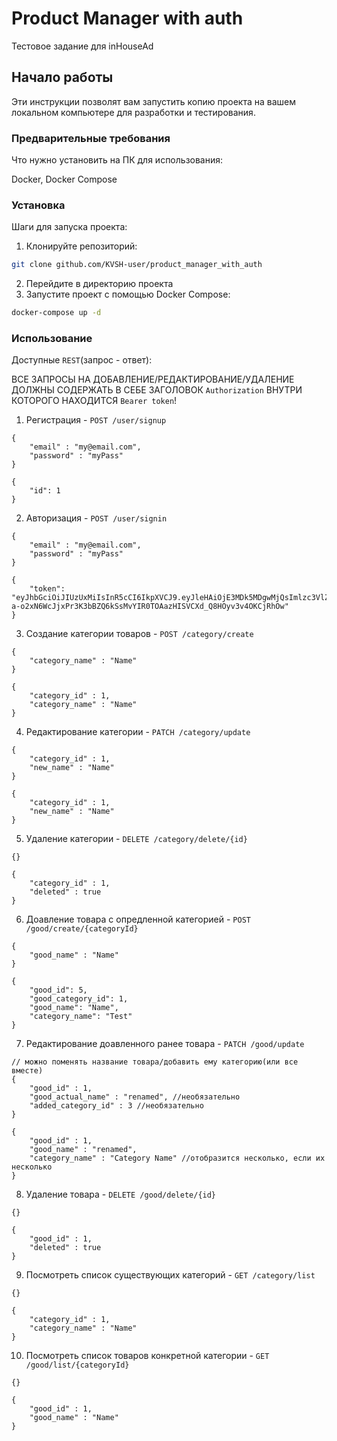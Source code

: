 # Product Manager with auth

Тестовое задание для inHouseAd

## Начало работы

Эти инструкции позволят вам запустить копию проекта на вашем локальном компьютере для разработки и тестирования.

### Предварительные требования

Что нужно установить на ПК для использования:

Docker, 
Docker Compose

### Установка

Шаги для запуска проекта:

1. Клонируйте репозиторий:
```bash
git clone github.com/KVSH-user/product_manager_with_auth
```

2. Перейдите в директорию проекта
3. Запустите проект с помощью Docker Compose:
```bash
docker-compose up -d
```

### Использование

Доступные ```REST```(запрос - ответ): 

ВСЕ ЗАПРОСЫ НА ДОБАВЛЕНИЕ/РЕДАКТИРОВАНИЕ/УДАЛЕНИЕ ДОЛЖНЫ СОДЕРЖАТЬ В СЕБЕ ЗАГОЛОВОК ```Authorization``` ВНУТРИ КОТОРОГО НАХОДИТСЯ ```Bearer token```!

1. Регистрация - ```POST /user/signup```
```
{
    "email" : "my@email.com",
    "password" : "myPass"
}
```

```
{
    "id": 1
}
```

2. Авторизация - ```POST /user/signin```
```
{
    "email" : "my@email.com",
    "password" : "myPass"
}
```

```
{
    "token": "eyJhbGciOiJIUzUxMiIsInR5cCI6IkpXVCJ9.eyJleHAiOjE3MDk5MDgwMjQsImlzc3VlZCI6MTcwOTgyMTYyNCwidWlkIjoxfQ.xCpFMzg09xV6S_ZUTrCnqROQ-a-o2xN6WcJjxPr3K3bBZQ6kSsMvYIR0TOAazHISVCXd_Q8HOyv3v4OKCjRhOw"
}
```
3. Создание категории товаров - ```POST /category/create```
```
{
    "category_name" : "Name"
}
```
```
{
    "category_id" : 1,
    "category_name" : "Name"
}
```
4. Редактирование категории - ```PATCH /category/update```
```
{
    "category_id" : 1,
    "new_name" : "Name"
}
```
```
{
    "category_id" : 1,
    "new_name" : "Name"
}
```
5. Удаление категории - ```DELETE /category/delete/{id}```
```
{}
```
```
{
    "category_id" : 1,
    "deleted" : true
}
```
6. Доавление товара с опредленной категорией - ```POST /good/create/{categoryId}```
```
{
    "good_name" : "Name"
}
```
```
{
    "good_id": 5,
    "good_category_id": 1,
    "good_name": "Name",
    "category_name": "Test"
}
```
7. Редактирование доавленного ранее товара - ```PATCH /good/update```
```
// можно поменять название товара/добавить ему категорию(или все вместе)
{
    "good_id" : 1,
    "good_actual_name" : "renamed", //необязательно
    "added_category_id" : 3 //необязательно
}
```
```
{
    "good_id" : 1,
    "good_name" : "renamed",
    "category_name" : "Category Name" //отобразится несколько, если их несколько
}
```
8. Удаление товара - ```DELETE /good/delete/{id}```
```
{}
```
```
{
    "good_id" : 1,
    "deleted" : true
}
```
9. Посмотреть список существующих категорий - ```GET /category/list```
```
{}
```
```
{
    "category_id" : 1,
    "category_name" : "Name"
}
```
10. Посмотреть список товаров конкретной категории - ```GET /good/list/{categoryId}```
```
{}
```
```
{
    "good_id" : 1,
    "good_name" : "Name"
}
```
